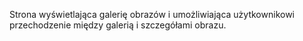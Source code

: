 ﻿Strona wyświetlająca galerię obrazów i umożliwiająca użytkownikowi przechodzenie między galerią i szczegółami obrazu.